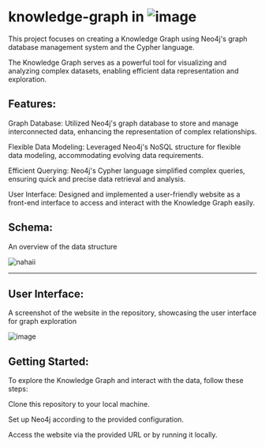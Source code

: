 # knowledge-graph in ![image](https://user-images.githubusercontent.com/45791009/220423974-4c6752b0-ec65-4082-a935-5b6003c0f3fd.png)

This project focuses on creating a Knowledge Graph using Neo4j's graph database management system and the Cypher language.

The Knowledge Graph serves as a powerful tool for visualizing and analyzing complex datasets, enabling efficient data representation and exploration.

## Features:

Graph Database: Utilized Neo4j's graph database to store and manage interconnected data, enhancing the representation of complex relationships.

Flexible Data Modeling: Leveraged Neo4j's NoSQL structure for flexible data modeling, accommodating evolving data requirements.

Efficient Querying: Neo4j's Cypher language simplified complex queries, ensuring quick and precise data retrieval and analysis.

User Interface: Designed and implemented a user-friendly website as a front-end interface to access and interact with the Knowledge Graph easily.

## Schema:

An overview of the data structure

![nahaii](https://user-images.githubusercontent.com/45791009/220423712-42cac72b-7433-4670-9da6-183060daa8f7.png)

---

## User Interface:

 A screenshot of the website in the repository, showcasing the user interface for graph exploration
 
![image](https://user-images.githubusercontent.com/45791009/220368845-ac7d52e5-64ee-4d5a-bbeb-1eaa67f5ece1.png)


## Getting Started:

To explore the Knowledge Graph and interact with the data, follow these steps:

Clone this repository to your local machine.

Set up Neo4j according to the provided configuration.

Access the website via the provided URL or by running it locally.

